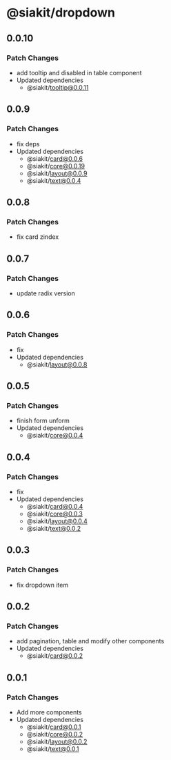 # @siakit/dropdown

## 0.0.10

### Patch Changes

- add tooltip and disabled in table component
- Updated dependencies
  - @siakit/tooltip@0.0.11

## 0.0.9

### Patch Changes

- fix deps
- Updated dependencies
  - @siakit/card@0.0.6
  - @siakit/core@0.0.19
  - @siakit/layout@0.0.9
  - @siakit/text@0.0.4

## 0.0.8

### Patch Changes

- fix card zindex

## 0.0.7

### Patch Changes

- update radix version

## 0.0.6

### Patch Changes

- fix
- Updated dependencies
  - @siakit/layout@0.0.8

## 0.0.5

### Patch Changes

- finish form unform
- Updated dependencies
  - @siakit/core@0.0.4

## 0.0.4

### Patch Changes

- fix
- Updated dependencies
  - @siakit/card@0.0.4
  - @siakit/core@0.0.3
  - @siakit/layout@0.0.4
  - @siakit/text@0.0.2

## 0.0.3

### Patch Changes

- fix dropdown item

## 0.0.2

### Patch Changes

- add pagination, table and modify other components
- Updated dependencies
  - @siakit/card@0.0.2

## 0.0.1

### Patch Changes

- Add more components
- Updated dependencies
  - @siakit/card@0.0.1
  - @siakit/core@0.0.2
  - @siakit/layout@0.0.2
  - @siakit/text@0.0.1
